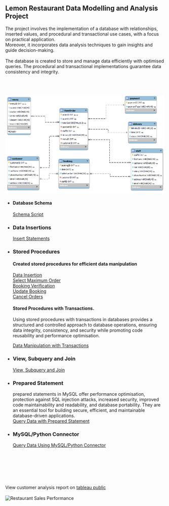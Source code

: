## Lemon Restaurant Data Modelling and Analysis Project
The project involves the implementation of a database with relationships, inserted values, and procedural and transactional use cases, with a focus on practical application.   
Moreover, it incorporates data analysis techniques to gain insights and guide decision-making.<br>                                                                                                                   
The database is created to store and manage data efficiently with optimised queries. The procedural and transactional implementations guarantee data consistency and integrity. <br><br><br><br>                                                                                                  


![database_model](https://github.com/TheDataCode/Database-Capstone-Project/blob/main/lemon_db_schema.png)






- #### Database Schema                                             
    [Schema Script](https://github.com/TheDataCode/Database-Capstone-Project/blob/main/little_restaurant_db.sql)


- ### Data Insertions
    [Insert Statements](https://github.com/TheDataCode/Database-Engineering-and-Analysis-Project/blob/main/insert_script.sql)  
    

- ### Stored Procedures
   #### Created stored procedures for efficient data manipulation 
    [Data Insertion](https://github.com/TheDataCode/Database-Capstone-Project/blob/main/storedprocedure_insertions.sql)              
    [Select Maximum Order](https://github.com/TheDataCode/Database-Capstone-Project/blob/main/stored_procedures.sql)                  
    [Booking Verification](https://github.com/TheDataCode/Database-Capstone-Project/blob/main/storedProcedure-checkBooking.sql)       
    [Update Booking](https://github.com/TheDataCode/Database-Capstone-Project/blob/main/storedProcedure-Updates.sql)                  
    [Cancel Orders](https://github.com/TheDataCode/Database-Capstone-Project/blob/main/storedProcedure-Delete_statement.sql) 
    
    #### Stored Procedures with Transactions.                                                                                       
    Using stored procedures with transactions in databases provides a structured and controlled approach to database operations, ensuring    data integrity, consistency, and security while promoting code reusability and performance optimisation.
    
    [Data Manipulation with Transactions](https://github.com/TheDataCode/DatabaseCapstoneProject/blob/main/Stored%20Procedure%20with%20Transactions.sql)                                                                       
    
 - ### View, Subquery and Join
     [View, Subquery and Join ](https://github.com/TheDataCode/Database-Capstone-Project/blob/main/data_retrieval_scripts.sql)


 - ### Prepared Statement
    prepared statements in MySQL offer performance optimisation, protection against SQL injection attacks, increased security, improved       code maintainability and readability, and database portability. They are an essential tool for building secure, efficient, and            maintainable database-driven applications.                                                                                                                                                                                                                                         
      [Query Data with Prepared Statement](https://github.com/TheDataCode/Database-Capstone-Project/blob/main/prepared_statement.sql)
     
     
 - ### MySQL/Python Connector
      [Query Data Using MySQL/Python Connector](https://github.com/TheDataCode/Database-Capstone-Project/blob/main/data-retrieval-with-python.ipynb) <br><br><br><br><br><br><br>


View customer analysis report on [tableau public](https://public.tableau.com/views/RestaurantSalesPerformance/RestaurantSalesPerformance?:language=en-US&:display_count=n&:origin=viz_share_link) <br><br>
![Restaurant Sales Performance](https://github.com/TheDataCode/Database-Engineering-and-Analysis-Project/assets/107037322/8c486e99-4129-4097-8dbf-c97c08921968)


